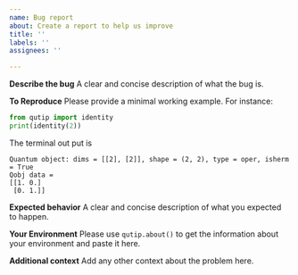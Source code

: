 ```yaml
---
name: Bug report
about: Create a report to help us improve
title: ''
labels: ''
assignees: ''

---
```


**Describe the bug**
A clear and concise description of what the bug is.

**To Reproduce**
Please provide a minimal working example. For instance:

```python
from qutip import identity
print(identity(2))
```
The terminal out put is
```
Quantum object: dims = [[2], [2]], shape = (2, 2), type = oper, isherm = True
Qobj data =
[[1. 0.]
 [0. 1.]]
```

**Expected behavior**
A clear and concise description of what you expected to happen.

**Your Environment**
Please use `qutip.about()` to get the information about your environment and paste it here.

**Additional context**
Add any other context about the problem here.
